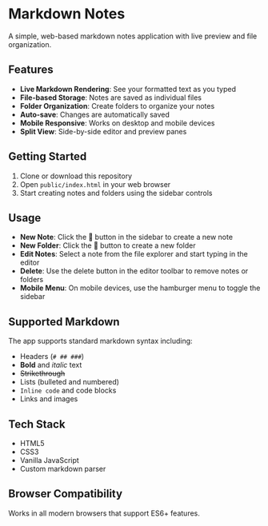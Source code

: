 # Markdown Notes

A simple, web-based markdown notes application with live preview and file organization.

## Features

- **Live Markdown Rendering**: See your formatted text as you typed
- **File-based Storage**: Notes are saved as individual files
- **Folder Organization**: Create folders to organize your notes
- **Auto-save**: Changes are automatically saved
- **Mobile Responsive**: Works on desktop and mobile devices
- **Split View**: Side-by-side editor and preview panes

## Getting Started

1. Clone or download this repository
2. Open `public/index.html` in your web browser
3. Start creating notes and folders using the sidebar controls

## Usage

- **New Note**: Click the 📝 button in the sidebar to create a new note
- **New Folder**: Click the 📁 button to create a new folder
- **Edit Notes**: Select a note from the file explorer and start typing in the editor
- **Delete**: Use the delete button in the editor toolbar to remove notes or folders
- **Mobile Menu**: On mobile devices, use the hamburger menu to toggle the sidebar

## Supported Markdown

The app supports standard markdown syntax including:

- Headers (`# ## ###`)
- **Bold** and *italic* text
- ~~Strikethrough~~
- Lists (bulleted and numbered)
- `Inline code` and code blocks
- Links and images

## Tech Stack

- HTML5
- CSS3
- Vanilla JavaScript
- Custom markdown parser

## Browser Compatibility

Works in all modern browsers that support ES6+ features.